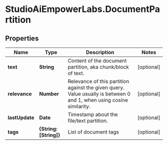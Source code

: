 # StudioAiEmpowerLabs.DocumentPartition

## Properties

Name | Type | Description | Notes
------------ | ------------- | ------------- | -------------
**text** | **String** | Content of the document partition, aka chunk/block of text. | [optional] 
**relevance** | **Number** | Relevance of this partition against the given query.  Value usually is between 0 and 1, when using cosine similarity. | [optional] 
**lastUpdate** | **Date** | Timestamp about the file/text partition. | [optional] 
**tags** | **{String: [String]}** | List of document tags | [optional] 


